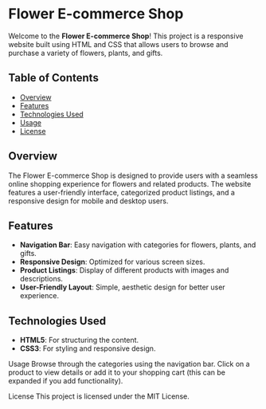 # Flower E-commerce Shop

Welcome to the **Flower E-commerce Shop**! This project is a responsive website built using HTML and CSS that allows users to browse and purchase a variety of flowers, plants, and gifts.

## Table of Contents
- [Overview](#overview)
- [Features](#features)
- [Technologies Used](#technologies-used)
- [Usage](#usage)
- [License](#license)

## Overview
The Flower E-commerce Shop is designed to provide users with a seamless online shopping experience for flowers and related products. The website features a user-friendly interface, categorized product listings, and a responsive design for mobile and desktop users.

## Features
- **Navigation Bar**: Easy navigation with categories for flowers, plants, and gifts.
- **Responsive Design**: Optimized for various screen sizes.
- **Product Listings**: Display of different products with images and descriptions.
- **User-Friendly Layout**: Simple, aesthetic design for better user experience.

## Technologies Used
- **HTML5**: For structuring the content.
- **CSS3**: For styling and responsive design.
  
Usage
Browse through the categories using the navigation bar.
Click on a product to view details or add it to your shopping cart (this can be expanded if you add functionality).


License
This project is licensed under the MIT License.



